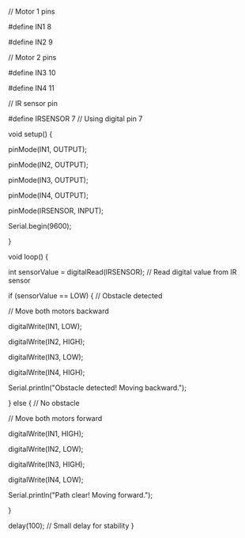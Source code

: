 // Motor 1 pins

#define IN1 8

#define IN2 9

// Motor 2 pins

#define IN3 10

#define IN4 11

// IR sensor pin

#define IRSENSOR 7 // Using digital pin 7

void setup() {

 pinMode(IN1, OUTPUT);

 pinMode(IN2, OUTPUT);

 pinMode(IN3, OUTPUT);

 pinMode(IN4, OUTPUT);

 pinMode(IRSENSOR, INPUT);

 Serial.begin(9600);

}

void loop() {

 int sensorValue = digitalRead(IRSENSOR); // Read digital value from IR sensor

 if (sensorValue == LOW) { // Obstacle detected

 // Move both motors backward

 digitalWrite(IN1, LOW);

 digitalWrite(IN2, HIGH);

 digitalWrite(IN3, LOW);

 digitalWrite(IN4, HIGH);

 Serial.println("Obstacle detected! Moving backward.");

 } else { // No obstacle

 // Move both motors forward

 digitalWrite(IN1, HIGH);

 digitalWrite(IN2, LOW);

 digitalWrite(IN3, HIGH);

 digitalWrite(IN4, LOW);

 Serial.println("Path clear! Moving forward.");

 }

 delay(100); // Small delay for stability
 }
